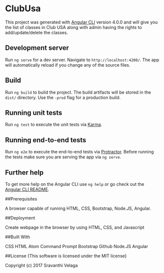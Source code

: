 # ClubUsa

This project was generated with [Angular CLI](https://github.com/angular/angular-cli) version 4.0.0 and will give you the list of classes in Club USA along with admin having the rights to add/update/delete the classes.

## Development server

Run `ng serve` for a dev server. Navigate to `http://localhost:4200/`. The app will automatically reload if you change any of the source files.


## Build

Run `ng build` to build the project. The build artifacts will be stored in the `dist/` directory. Use the `-prod` flag for a production build.

## Running unit tests

Run `ng test` to execute the unit tests via [Karma](https://karma-runner.github.io).

## Running end-to-end tests

Run `ng e2e` to execute the end-to-end tests via [Protractor](http://www.protractortest.org/).
Before running the tests make sure you are serving the app via `ng serve`.

## Further help

To get more help on the Angular CLI use `ng help` or go check out the [Angular CLI README](https://github.com/angular/angular-cli/blob/master/README.md).

##Prerequisites

A browser capable of running HTML, CSS, Bootstrap, Node.JS, Angular.

##Deployment

Create webpage in the browser by using HTML, CSS, and Javascript

##Built With

CSS
HTML
Atom
Command Prompt
Bootstrap
Github
Node.JS
Angular

##License
{This software is licensed under the MIT license}

Copyright (c) 2017 Sravanthi Velaga
